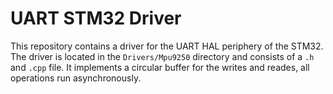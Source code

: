 # UART STM32 Driver

This repository contains a driver for the UART HAL periphery of the STM32. The driver is located in the `Drivers/Mpu9250` directory and consists of a `.h` and `.cpp` file. It implements a circular buffer for the writes and reades, all operations run asynchronously.
